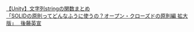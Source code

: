 [【Unity】文字列stringの関数まとめ](https://squmarigames.com/2018/11/18/unity-string-summary/)  
[「SOLIDの原則ってどんなふうに使うの？オープン・クローズドの原則編 拡大版」　 後藤英宣](https://www.youtube.com/watch?v=cUV1nXPfjFY)  
